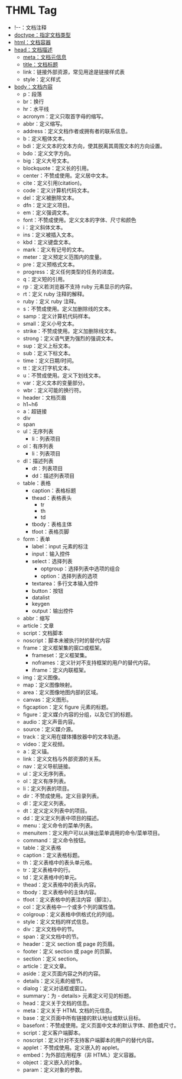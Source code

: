 # THML Tag

- !--：文档注释
- [doctype：指定文档类型](./doctype.md)
- [html：文档容器](./html.md)
- [head：文档描述](./head.md)
  - [meta：文档元信息](./meta.md)
  - [title：文档标题](./title.md)
  - link：链接外部资源，常见用途是链接样式表
  - style：定义样式
- [body：文档内容](./body.md)
  - p：段落
  - br：换行
  - hr：水平线
  - acronym：定义只取首字母的缩写。
  - abbr：定义缩写。
  - address：定义文档作者或拥有者的联系信息。
  - b：定义粗体文本。
  - bdi：定义文本的文本方向，使其脱离其周围文本的方向设置。
  - bdo：定义文字方向。
  - big：定义大号文本。
  - blockquote：定义长的引用。
  - center：不赞成使用。定义居中文本。
  - cite：定义引用(citation)。
  - code：定义计算机代码文本。
  - del：定义被删除文本。
  - dfn：定义定义项目。
  - em：定义强调文本。
  - font：不赞成使用。定义文本的字体、尺寸和颜色
  - i：定义斜体文本。
  - ins：定义被插入文本。
  - kbd：定义键盘文本。
  - mark：定义有记号的文本。
  - meter：定义预定义范围内的度量。
  - pre：定义预格式文本。
  - progress：定义任何类型的任务的进度。
  - q：定义短的引用。
  - rp：定义若浏览器不支持 ruby 元素显示的内容。
  - rt：定义 ruby 注释的解释。
  - ruby：定义 ruby 注释。
  - s：不赞成使用。定义加删除线的文本。
  - samp：定义计算机代码样本。
  - small：定义小号文本。
  - strike：不赞成使用。定义加删除线文本。
  - strong：定义语气更为强烈的强调文本。
  - sup：定义上标文本。
  - sub：定义下标文本。
  - time：定义日期/时间。
  - tt：定义打字机文本。
  - u：不赞成使用。定义下划线文本。
  - var：定义文本的变量部分。
  - wbr：定义可能的换行符。
  - header：文档页眉
  - h1~h6
  - a：超链接
  - div
  - span
  - ul：无序列表
    - li：列表项目
  - ol：有序列表
    - li：列表项目
  - dl：描述列表
    - dt：列表项目
    - dd：描述列表项目
  - table：表格
    - caption：表格标题
    - thead：表格表头
      - tr
      - th
      - td
    - tbody：表格主体
    - tfoot：表格页脚
  - form：表单
    - label：input 元素的标注
    - input：输入控件
    - select：选择列表
      - optgroup：选择列表中选项的组合
      - option：选择列表的选项
    - textarea：多行文本输入控件
    - button：按钮
    - datalist
    - keygen
    - output：输出控件
  - abbr：缩写
  - article：文章
  - script：文档脚本
  - noscript：脚本未被执行时的替代内容
  - frame：定义框架集的窗口或框架。
    - frameset：定义框架集。
    - noframes：定义针对不支持框架的用户的替代内容。
    - iframe：定义内联框架。
  - img：定义图像。
  - map：定义图像映射。
  - area：定义图像地图内部的区域。
  - canvas：定义图形。
  - figcaption：定义 figure 元素的标题。
  - figure：定义媒介内容的分组，以及它们的标题。
  - audio：定义声音内容。
  - source：定义媒介源。
  - track：定义用在媒体播放器中的文本轨道。
  - video：定义视频。
  - a：定义锚。
  - link：定义文档与外部资源的关系。
  - nav：定义导航链接。
  - ul：定义无序列表。
  - ol：定义有序列表。
  - li：定义列表的项目。
  - dir：不赞成使用。定义目录列表。
  - dl：定义定义列表。
  - dt：定义定义列表中的项目。
  - dd：定义定义列表中项目的描述。
  - menu：定义命令的菜单/列表。
  - menuitem：定义用户可以从弹出菜单调用的命令/菜单项目。
  - command：定义命令按钮。
  - table：定义表格
  - caption：定义表格标题。
  - th：定义表格中的表头单元格。
  - tr：定义表格中的行。
  - td：定义表格中的单元。
  - thead：定义表格中的表头内容。
  - tbody：定义表格中的主体内容。
  - tfoot：定义表格中的表注内容（脚注）。
  - col：定义表格中一个或多个列的属性值。
  - colgroup：定义表格中供格式化的列组。
  - style：定义文档的样式信息。
  - div：定义文档中的节。
  - span：定义文档中的节。
  - header：定义 section 或 page 的页眉。
  - footer：定义 section 或 page 的页脚。
  - section：定义 section。
  - article：定义文章。
  - aside：定义页面内容之外的内容。
  - details：定义元素的细节。
  - dialog：定义对话框或窗口。
  - summary：为 - details> 元素定义可见的标题。
  - head：定义关于文档的信息。
  - meta：定义关于 HTML 文档的元信息。
  - base：定义页面中所有链接的默认地址或默认目标。
  - basefont：不赞成使用。定义页面中文本的默认字体、颜色或尺寸。
  - script：定义客户端脚本。
  - noscript：定义针对不支持客户端脚本的用户的替代内容。
  - applet：不赞成使用。定义嵌入的 applet。
  - embed：为外部应用程序（非 HTML）定义容器。
  - object：定义嵌入的对象。
  - param：定义对象的参数。
